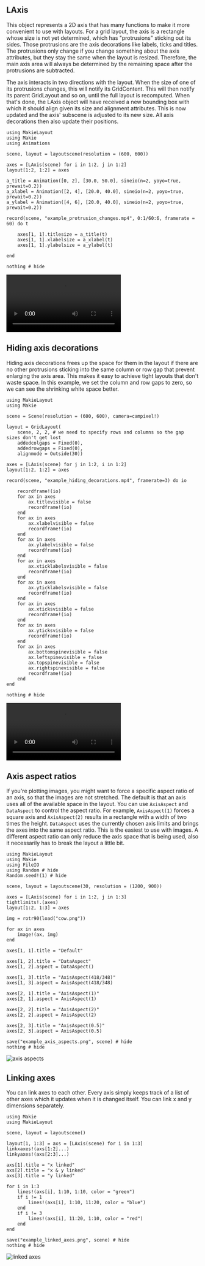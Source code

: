 ## LAxis

This object represents a 2D axis that has many functions to make it more convenient
to use with layouts. For a grid layout, the axis is a rectangle whose size is not
yet determined, which has "protrusions" sticking out its sides. Those protrusions
are the axis decorations like labels, ticks and titles. The protrusions only change
if you change something about the axis attributes, but they stay the same when
the layout is resized. Therefore, the main axis area will always be determined
by the remaining space after the protrusions are subtracted.

The axis interacts in two directions with the layout. When the size of one of its
protrusions changes, this will notify its GridContent. This will
then notify its parent GridLayout and so on, until the full layout is recomputed.
When that's done, the LAxis object will have received a new bounding box with which
it should align given its size and alignment attributes. This is now updated and the axis' subscene
is adjusted to its new size. All axis decorations then also update their positions.


```@example
using MakieLayout
using Makie
using Animations

scene, layout = layoutscene(resolution = (600, 600))

axes = [LAxis(scene) for i in 1:2, j in 1:2]
layout[1:2, 1:2] = axes

a_title = Animation([0, 2], [30.0, 50.0], sineio(n=2, yoyo=true, prewait=0.2))
a_xlabel = Animation([2, 4], [20.0, 40.0], sineio(n=2, yoyo=true, prewait=0.2))
a_ylabel = Animation([4, 6], [20.0, 40.0], sineio(n=2, yoyo=true, prewait=0.2))

record(scene, "example_protrusion_changes.mp4", 0:1/60:6, framerate = 60) do t

    axes[1, 1].titlesize = a_title(t)
    axes[1, 1].xlabelsize = a_xlabel(t)
    axes[1, 1].ylabelsize = a_ylabel(t)

end

nothing # hide
```

![protrusion changes](example_protrusion_changes.mp4)

## Hiding axis decorations

Hiding axis decorations frees up the space for them in the layout if there
are no other protrusions sticking into the same column or row gap that prevent
enlarging the axis area. This makes it easy to achieve tight layouts that don't
waste space. In this example, we set the column and row gaps to zero, so we can
see the shrinking white space better.

```@example
using MakieLayout
using Makie

scene = Scene(resolution = (600, 600), camera=campixel!)

layout = GridLayout(
    scene, 2, 2, # we need to specify rows and columns so the gap sizes don't get lost
    addedcolgaps = Fixed(0),
    addedrowgaps = Fixed(0),
    alignmode = Outside(30))

axes = [LAxis(scene) for j in 1:2, i in 1:2]
layout[1:2, 1:2] = axes

record(scene, "example_hiding_decorations.mp4", framerate=3) do io

    recordframe!(io)
    for ax in axes
        ax.titlevisible = false
        recordframe!(io)
    end
    for ax in axes
        ax.xlabelvisible = false
        recordframe!(io)
    end
    for ax in axes
        ax.ylabelvisible = false
        recordframe!(io)
    end
    for ax in axes
        ax.xticklabelsvisible = false
        recordframe!(io)
    end
    for ax in axes
        ax.yticklabelsvisible = false
        recordframe!(io)
    end
    for ax in axes
        ax.xticksvisible = false
        recordframe!(io)
    end
    for ax in axes
        ax.yticksvisible = false
        recordframe!(io)
    end
    for ax in axes
        ax.bottomspinevisible = false
        ax.leftspinevisible = false
        ax.topspinevisible = false
        ax.rightspinevisible = false
        recordframe!(io)
    end
end

nothing # hide
```

![hiding decorations](example_hiding_decorations.mp4)

## Axis aspect ratios

If you're plotting images, you might want to force a specific aspect ratio
of an axis, so that the images are not stretched. The default is that an axis
uses all of the available space in the layout. You can use `AxisAspect` and
`DataAspect` to control the aspect ratio. For example, `AxisAspect(1)` forces a
square axis and `AxisAspect(2)` results in a rectangle with a width of two
times the height.
`DataAspect` uses the currently chosen axis limits and brings the axes into the
same aspect ratio. This is the easiest to use with images.
A different aspect ratio can only reduce the axis space that is being used, also
it necessarily has to break the layout a little bit.


```@example
using MakieLayout
using Makie
using FileIO
using Random # hide
Random.seed!(1) # hide

scene, layout = layoutscene(30, resolution = (1200, 900))

axes = [LAxis(scene) for i in 1:2, j in 1:3]
tightlimits!.(axes)
layout[1:2, 1:3] = axes

img = rotr90(load("cow.png"))

for ax in axes
    image!(ax, img)
end

axes[1, 1].title = "Default"

axes[1, 2].title = "DataAspect"
axes[1, 2].aspect = DataAspect()

axes[1, 3].title = "AxisAspect(418/348)"
axes[1, 3].aspect = AxisAspect(418/348)

axes[2, 1].title = "AxisAspect(1)"
axes[2, 1].aspect = AxisAspect(1)

axes[2, 2].title = "AxisAspect(2)"
axes[2, 2].aspect = AxisAspect(2)

axes[2, 3].title = "AxisAspect(0.5)"
axes[2, 3].aspect = AxisAspect(0.5)

save("example_axis_aspects.png", scene) # hide
nothing # hide
```

![axis aspects](example_axis_aspects.png)


## Linking axes

You can link axes to each other. Every axis simply keeps track of a list of other
axes which it updates when it is changed itself. You can link x and y dimensions
separately.

```@example
using Makie
using MakieLayout

scene, layout = layoutscene()

layout[1, 1:3] = axs = [LAxis(scene) for i in 1:3]
linkxaxes!(axs[1:2]...)
linkyaxes!(axs[2:3]...)

axs[1].title = "x linked"
axs[2].title = "x & y linked"
axs[3].title = "y linked"

for i in 1:3
    lines!(axs[i], 1:10, 1:10, color = "green")
    if i != 1
        lines!(axs[i], 1:10, 11:20, color = "blue")
    end
    if i != 3
        lines!(axs[i], 11:20, 1:10, color = "red")
    end
end

save("example_linked_axes.png", scene) # hide
nothing # hide
```

![linked axes](example_linked_axes.png)

